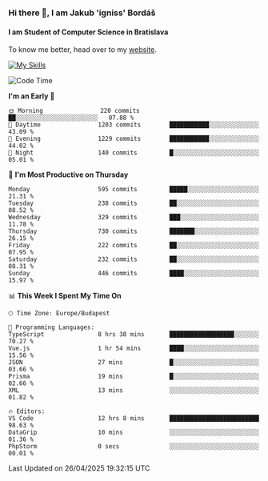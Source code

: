 ### Hi there 👋, I am Jakub 'igniss' Bordáš

#### I am Student of Computer Science in Bratislava
To know me better, head over to my [website](https://bordas.sk).

[![My Skills](https://skillicons.dev/icons?i=js,typescript,html,css,figma,svelte,vue,next,postgresql,nest,express,nodejs)](https://bordas.sk)


<!--START_SECTION:waka-->
![Code Time](http://img.shields.io/badge/Code%20Time-1%2C861%20hrs%2015%20mins-blue)

**I'm an Early 🐤** 

```text
🌞 Morning                220 commits         ██░░░░░░░░░░░░░░░░░░░░░░░   07.88 % 
🌆 Daytime                1203 commits        ███████████░░░░░░░░░░░░░░   43.09 % 
🌃 Evening                1229 commits        ███████████░░░░░░░░░░░░░░   44.02 % 
🌙 Night                  140 commits         █░░░░░░░░░░░░░░░░░░░░░░░░   05.01 % 
```
📅 **I'm Most Productive on Thursday** 

```text
Monday                   595 commits         █████░░░░░░░░░░░░░░░░░░░░   21.31 % 
Tuesday                  238 commits         ██░░░░░░░░░░░░░░░░░░░░░░░   08.52 % 
Wednesday                329 commits         ███░░░░░░░░░░░░░░░░░░░░░░   11.78 % 
Thursday                 730 commits         ███████░░░░░░░░░░░░░░░░░░   26.15 % 
Friday                   222 commits         ██░░░░░░░░░░░░░░░░░░░░░░░   07.95 % 
Saturday                 232 commits         ██░░░░░░░░░░░░░░░░░░░░░░░   08.31 % 
Sunday                   446 commits         ████░░░░░░░░░░░░░░░░░░░░░   15.97 % 
```


📊 **This Week I Spent My Time On** 

```text
🕑︎ Time Zone: Europe/Budapest

💬 Programming Languages: 
TypeScript               8 hrs 38 mins       ██████████████████░░░░░░░   70.27 % 
Vue.js                   1 hr 54 mins        ████░░░░░░░░░░░░░░░░░░░░░   15.56 % 
JSON                     27 mins             █░░░░░░░░░░░░░░░░░░░░░░░░   03.66 % 
Prisma                   19 mins             █░░░░░░░░░░░░░░░░░░░░░░░░   02.66 % 
XML                      13 mins             ░░░░░░░░░░░░░░░░░░░░░░░░░   01.82 % 

🔥 Editors: 
VS Code                  12 hrs 8 mins       █████████████████████████   98.63 % 
DataGrip                 10 mins             ░░░░░░░░░░░░░░░░░░░░░░░░░   01.36 % 
PhpStorm                 0 secs              ░░░░░░░░░░░░░░░░░░░░░░░░░   00.01 % 
```


 Last Updated on 26/04/2025 19:32:15 UTC
<!--END_SECTION:waka-->
